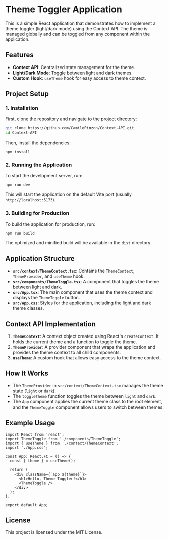 # Theme Toggler Application

This is a simple React application that demonstrates how to implement a theme toggler (light/dark mode) using the Context API. The theme is managed globally and can be toggled from any component within the application.

## Features

- **Context API**: Centralized state management for the theme.
- **Light/Dark Mode**: Toggle between light and dark themes.
- **Custom Hook**: `useTheme` hook for easy access to theme context.

## Project Setup

### 1. Installation

First, clone the repository and navigate to the project directory:

```bash
git clone https://github.com/CamiloPinzon/Context-API.git
cd Context-API
```

Then, install the dependencies:

```bash
npm install
```

### 2. Running the Application

To start the development server, run:

```bash
npm run dev
```

This will start the application on the default Vite port (usually `http://localhost:5173`).

### 3. Building for Production

To build the application for production, run:

```bash
npm run build
```

The optimized and minified build will be available in the `dist` directory.

## Application Structure

- **`src/context/ThemeContext.tsx`**: Contains the `ThemeContext`, `ThemeProvider`, and `useTheme` hook.
- **`src/components/ThemeToggle.tsx`**: A component that toggles the theme between light and dark.
- **`src/App.tsx`**: The main component that uses the theme context and displays the `ThemeToggle` button.
- **`src/App.css`**: Styles for the application, including the light and dark theme classes.

## Context API Implementation

1. **`ThemeContext`**: A context object created using React's `createContext`. It holds the current theme and a function to toggle the theme.
2. **`ThemeProvider`**: A provider component that wraps the application and provides the theme context to all child components.
3. **`useTheme`**: A custom hook that allows easy access to the theme context.

## How It Works

- The `ThemeProvider` in `src/context/ThemeContext.tsx` manages the theme state (`light` or `dark`).
- The `toggleTheme` function toggles the theme between `light` and `dark`.
- The `App` component applies the current theme class to the root element, and the `ThemeToggle` component allows users to switch between themes.

## Example Usage

```tsx
import React from 'react';
import ThemeToggle from './components/ThemeToggle';
import { useTheme } from './context/ThemeContext';
import './App.css';

const App: React.FC = () => {
  const { theme } = useTheme();

  return (
    <div className={`app ${theme}`}>
      <h1>Hello, Theme Toggler!</h1>
      <ThemeToggle />
    </div>
  );
};

export default App;
```

## License

This project is licensed under the MIT License.